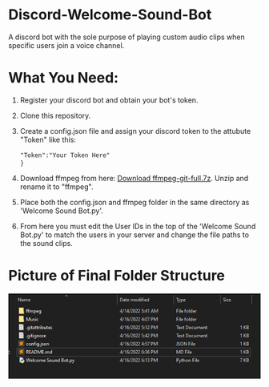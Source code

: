 # Discord-Welcome-Sound-Bot
 A discord bot with the sole purpose of playing custom audio clips when specific users join a voice channel. 

# What You Need:
1. Register your discord bot and obtain your bot's token.
2. Clone this repository.
3. Create a config.json file and assign your discord token to the attubute "Token" like this:

    ``` {
    "Token":"Your Token Here"
    }
    ```
4. Download ffmpeg from here: [Download ffmpeg-git-full.7z](https://www.gyan.dev/ffmpeg/builds/). Unzip and rename it to "ffmpeg". 
5. Place both the config.json and ffmpeg folder in the same directory as 'Welcome Sound Bot.py'.
6. From here you must edit the User IDs in the top of the 'Welcome Sound Bot.py' to match the users in your server and change the file paths to the sound clips. 

# Picture of Final Folder Structure
![](Folder.png)